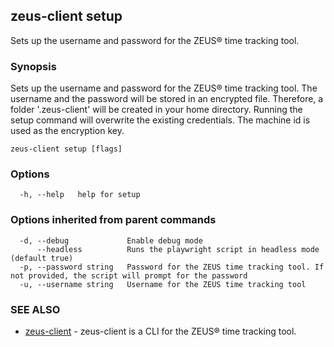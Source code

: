 ## zeus-client setup

Sets up the username and password for the ZEUS® time tracking tool.

### Synopsis

Sets up the username and password for the ZEUS® time tracking tool. 
The username and the password will be stored in an encrypted file. 
Therefore, a folder '.zeus-client' will be created in your home directory. 
Running the setup command will overwrite the existing credentials. 
The machine id is used as the encryption key.

```
zeus-client setup [flags]
```

### Options

```
  -h, --help   help for setup
```

### Options inherited from parent commands

```
  -d, --debug             Enable debug mode
      --headless          Runs the playwright script in headless mode (default true)
  -p, --password string   Password for the ZEUS time tracking tool. If not provided, the script will prompt for the password
  -u, --username string   Username for the ZEUS time tracking tool
```

### SEE ALSO

* [zeus-client](zeus-client.md)	 - zeus-client is a CLI for the ZEUS® time tracking tool.

